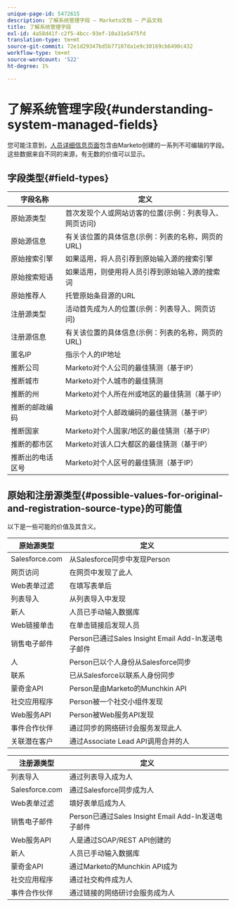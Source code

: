 ```yaml
---
unique-page-id: 5472615
description: 了解系统管理字段 — Marketo文档 — 产品文档
title: 了解系统管理字段
exl-id: 4a58d41f-c2f5-4bcc-93ef-10a31e5475fd
translation-type: tm+mt
source-git-commit: 72e1d29347bd5b77107da1e9c30169cb6490c432
workflow-type: tm+mt
source-wordcount: '522'
ht-degree: 1%

---
```


# 了解系统管理字段{#understanding-system-managed-fields}

您可能注意到，[人员详细信息页面](/help/marketo/product-docs/core-marketo-concepts/smart-lists-and-static-lists/managing-people-in-smart-lists/using-the-person-detail-page.md)包含由Marketo创建的一系列不可编辑的字段。 这些数据来自不同的来源，有无数的价值可以显示。

## 字段类型{#field-types}

| **字段名称** | **定义** |
|---|---|
| 原始源类型 | 首次发现个人或网站访客的位置(示例：列表导入、网页访问) |
| 原始源信息 | 有关该位置的具体信息(示例：列表的名称，网页的URL) |
| 原始搜索引擎 | 如果适用，将人员引荐到原始输入源的搜索引擎 |
| 原始搜索短语 | 如果适用，则使用将人员引荐到原始输入源的搜索词 |
| 原始推荐人 | 托管原始条目源的URL |
| 注册源类型 | 活动首先成为人的位置(示例：列表导入、网页访问) |
| 注册源信息 | 有关该位置的具体信息(示例：列表的名称，网页的URL) |
| 匿名IP | 指示个人的IP地址 |
| 推断公司 | Marketo对个人公司的最佳猜测（基于IP） |
| 推断城市 | Marketo对个人城市的最佳猜测 |
| 推断的州 | Marketo对个人所在州或地区的最佳猜测（基于IP） |
| 推断的邮政编码 | Marketo对个人邮政编码的最佳猜测（基于IP） |
| 推断国家 | Marketo对个人国家/地区的最佳猜测（基于IP） |
| 推断的都市区 | Marketo对该人口大都区的最佳猜测（基于IP） |
| 推断出的电话区号 | Marketo对个人区号的最佳猜测（基于IP） |

## 原始和注册源类型{#possible-values-for-original-and-registration-source-type}的可能值

以下是一些可能的价值及其含义。

| **原始源类型** | **定义** |
|---|---|
| Salesforce.com | 从Salesforce同步中发现Person |
| 网页访问 | 在网页中发现了此人 |
| Web表单过滤 | 在填写表单后 |
| 列表导入 | 从列表导入中发现 |
| 新人 | 人员已手动输入数据库 |
| Web链接单击 | 在单击链接后发现人员 |
| 销售电子邮件 | Person已通过Sales Insight Email Add-In发送电子邮件 |
| 人 | Person已以个人身份从Salesforce同步 |
| 联系 | 已从Salesforce以联系人身份同步 |
| 蒙奇金API | Person是由Marketo的Munchkin API |
| 社交应用程序 | Person被一个社交小组件发现 |
| Web服务API | Person被Web服务API发现 |
| 事件合作伙伴 | 通过同步的网络研讨会服务发现此人 |
| 关联潜在客户 | 通过Associate Lead API调用合并的人 |

| **注册源类型** | **定义** |
|---|---|
| 列表导入 | 通过列表导入成为人 |
| Salesforce.com | 通过Salesforce同步成为人 |
| Web表单过滤 | 填好表单后成为人 |
| 销售电子邮件 | Person已通过Sales Insight Email Add-In发送电子邮件 |
| Web服务API | 人是通过SOAP/REST API创建的 |
| 新人 | 人员已手动输入数据库 |
| 蒙奇金API | 通过Marketo的Munchkin API成为 |
| 社交应用程序 | 通过社交构件成为人 |
| 事件合作伙伴 | 通过链接的网络研讨会服务成为人 |
